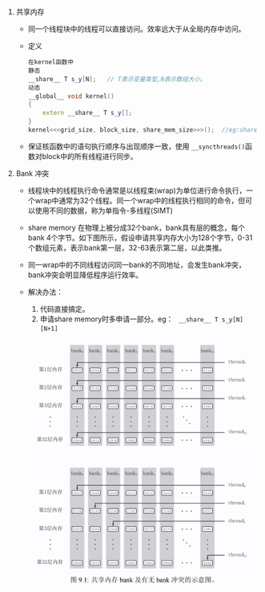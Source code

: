 1. 共享内存

   * 同一个线程块中的线程可以直接访问。效率远大于从全局内存中访问。
   * 定义

     ```cpp
     在kernel函数中
     静态
     __share__ T s_y[N];   // T表示变量类型,N表示数组大小。
     动态
     __global__ void kernel()
     {
         extern __share__ T s_y[];
     }
     kernel<<<grid_size, block_size, share_mem_size>>>();  //eg:share_mem_size = sizeof(T)*N
     ```
   * 保证核函数中的语句执行顺序与出现顺序一致，使用 ``__syncthreads()``函数对block中的所有线程进行同步。
2. Bank 冲突

   * 线程块中的线程执行命令通常是以线程束(wrap)为单位进行命令执行，一个wrap中通常为32个线程。同一个wrap中的线程执行相同的命令，但可以使用不同的数据，称为单指令-多线程(SIMT)
   * share memory 在物理上被分成32个bank，bank具有层的概念，每个bank 4个字节。如下图所示，假设申请共享内存大小为128个字节，0-31个数组元素，表示bank第一层，32-63表示第二层，以此类推。
   * 同一wrap中的不同线程访问同一bank的不同地址，会发生bank冲突，bank冲突会明显降低程序运行效率。
   * 解决办法：

     1. 代码直接搞定。
     2. 申请share memory时多申请一部分。eg： `` __share__ T s_y[N][N+1]``

     ![Image Description](image/bank.png)
